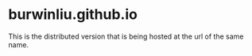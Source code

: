 # burwinliu.github.io

This is the distributed version that is being hosted at the url of the same name.
